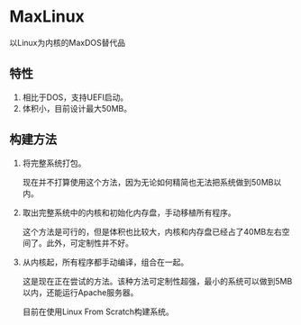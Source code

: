 # MaxLinux
以Linux为内核的MaxDOS替代品

## 特性
1. 相比于DOS，支持UEFI启动。
2. 体积小，目前设计最大50MB。

## 构建方法
1. 将完整系统打包。

   现在并不打算使用这个方法，因为无论如何精简也无法把系统做到50MB以内。
2. 取出完整系统中的内核和初始化内存盘，手动移植所有程序。

   这个方法是可行的，但是体积也比较大，内核和内存盘已经占了40MB左右空间了。此外，可定制性并不好。
3. 从内核起，所有程序都手动编译，组合在一起。

   这是现在正在尝试的方法。该种方法可定制性超强，最小的系统可以做到5MB以内，还能运行Apache服务器。

   目前在使用Linux From Scratch构建系统。
